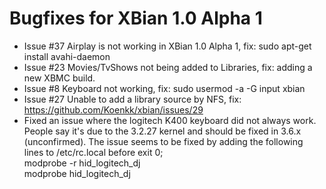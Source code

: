 Bugfixes for XBian 1.0 Alpha 1
======================================================
- Issue #37 Airplay is not working in XBian 1.0 Alpha 1, fix: sudo apt-get install avahi-daemon
- Issue #23 Movies/TvShows not being added to Libraries, fix: adding a new XBMC build.
- Issue #8 Keyboard not working, fix: sudo usermod -a -G input xbian
- Issue #27 Unable to add a library source by NFS, fix: https://github.com/Koenkk/xbian/issues/29
- Fixed an issue where the logitech K400 keyboard did not always work. People say it's due to the 3.2.27 kernel and should be fixed in 3.6.x (unconfirmed). 
  The issue seems to be fixed by adding the following lines to /etc/rc.local before exit 0;<br />
modprobe -r hid_logitech_dj<br />
modprobe hid_logitech_dj<br />

